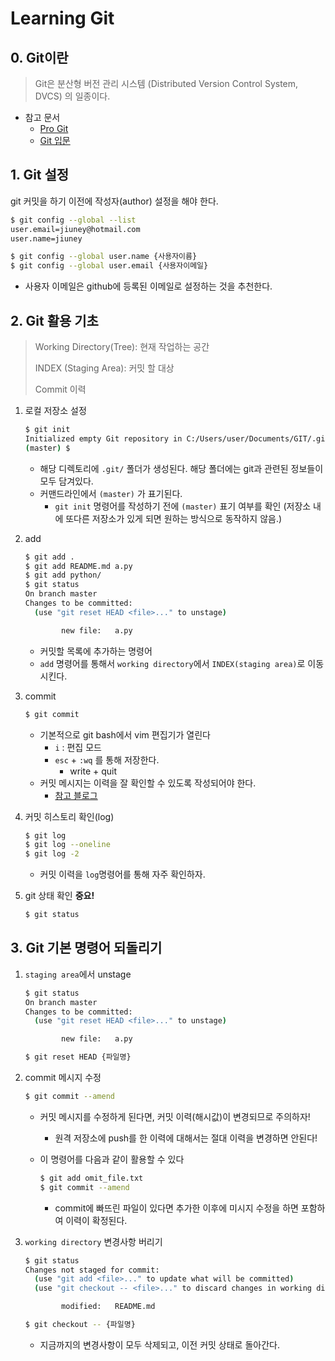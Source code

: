 # Learning Git

## 0. Git이란

> Git은 분산형 버전 관리 시스템 (Distributed Version Control System, DVCS) 의 일종이다.

* 참고 문서
  * [Pro Git](https://git-scm.com/book/ko/v2)
  * [Git 입문](https://backlog.com/git-tutorial/kr/)

## 1. Git 설정

git 커밋을 하기 이전에 작성자(author) 설정을 해야 한다.

```bash
$ git config --global --list
user.email=jiuney@hotmail.com
user.name=jiuney
```

```bash
$ git config --global user.name {사용자이름}
$ git config --global user.email {사용자이메일}
```

* 사용자 이메일은 github에 등록된 이메일로 설정하는 것을 추천한다.

## 2. Git 활용 기초

> Working Directory(Tree): 현재 작업하는 공간
>
> INDEX (Staging Area): 커밋 할 대상
>
> Commit 이력

1. 로컬 저장소 설정

   ```bash
   $ git init
   Initialized empty Git repository in C:/Users/user/Documents/GIT/.git/
   (master) $
   ```

   * 해당 디렉토리에 `.git/` 폴더가 생성된다. 해당 폴더에는 git과 관련된 정보들이 모두 담겨있다.
   * 커맨드라인에서 `(master)` 가 표기된다.
     * `git init` 명령어를 작성하기 전에 `(master)` 표기 여부를 확인 (저장소 내에 또다른 저장소가 있게 되면 원하는 방식으로 동작하지 않음.)

2. add

   ```bash
   $ git add .
   $ git add README.md a.py
   $ git add python/
   $ git status
   On branch master
   Changes to be committed:
     (use "git reset HEAD <file>..." to unstage)
   
           new file:   a.py
   ```

   * 커밋할 목록에 추가하는 명령어
   * `add` 명령어를 통해서 `working directory`에서 `INDEX(staging area)`로 이동시킨다.

3. commit

   ```bash
   $ git commit
   ```

   * 기본적으로 git bash에서 vim 편집기가 열린다
     * `i` : 편집 모드
     * `esc` + `:wq` 를 통해 저장한다.
       * write + quit
   * 커밋 메시지는 이력을 잘 확인할 수 있도록 작성되어야 한다.
     * [참고 블로그](https://blog.ull.im/engineering/2019/03/10/logs-on-git.html)

4. 커밋 히스토리 확인(log)

   ```bash
   $ git log
   $ git log --oneline
   $ git log -2
   ```

   * 커밋 이력을 `log`명령어를 통해 자주 확인하자.

5. git 상태 확인 **중요!**

   ```bash
   $ git status
   ```

## 3. Git 기본 명령어 되돌리기

1. `staging area`에서 unstage

   ```bash
   $ git status
   On branch master
   Changes to be committed:
     (use "git reset HEAD <file>..." to unstage)
   
           new file:   a.py
   ```

   ```bash
   $ git reset HEAD {파일명}
   ```

2. commit 메시지 수정

   ```bash
   $ git commit --amend
   ```

   * 커밋 메시지를 수정하게 된다면, 커밋 이력(해시값)이 변경되므로 주의하자!

     * 원격 저장소에 push를 한 이력에 대해서는 절대 이력을 변경하면 안된다!

   * 이 명령어를 다음과 같이 활용할 수 있다

     ```bash
     $ git add omit_file.txt
     $ git commit --amend
     ```

     * commit에 빠뜨린 파일이 있다면 추가한 이후에 미시지 수정을 하면 포함하여 이력이 확정된다.

3. `working directory` 변경사항 버리기

   ```bash
   $ git status
   Changes not staged for commit:
     (use "git add <file>..." to update what will be committed)
     (use "git checkout -- <file>..." to discard changes in working directory)
   
           modified:   README.md
   ```

   ```bash
   $ git checkout -- {파일명}
   ```

   * 지금까지의 변경사항이 모두 삭제되고, 이전 커밋 상태로 돌아간다.

   

   





